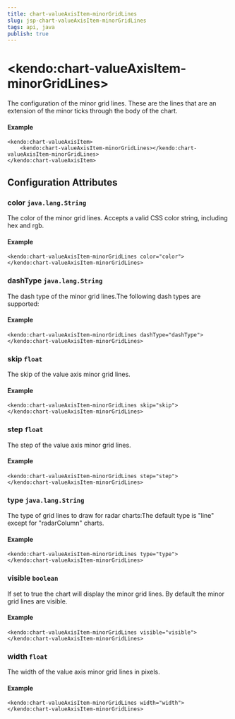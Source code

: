 ```yaml
---
title: chart-valueAxisItem-minorGridLines
slug: jsp-chart-valueAxisItem-minorGridLines
tags: api, java
publish: true
---
```


# \<kendo:chart-valueAxisItem-minorGridLines\>

The configuration of the minor grid lines. These are the lines that are an extension of the minor ticks through the
body of the chart.

#### Example
    <kendo:chart-valueAxisItem>
        <kendo:chart-valueAxisItem-minorGridLines></kendo:chart-valueAxisItem-minorGridLines>
    </kendo:chart-valueAxisItem>

## Configuration Attributes

### color `java.lang.String`

The color of the minor grid lines. Accepts a valid CSS color string, including hex and rgb.

#### Example
    <kendo:chart-valueAxisItem-minorGridLines color="color">
    </kendo:chart-valueAxisItem-minorGridLines>

### dashType `java.lang.String`

The dash type of the minor grid lines.The following dash types are supported:

#### Example
    <kendo:chart-valueAxisItem-minorGridLines dashType="dashType">
    </kendo:chart-valueAxisItem-minorGridLines>

### skip `float`

The skip of the value axis minor grid lines.

#### Example
    <kendo:chart-valueAxisItem-minorGridLines skip="skip">
    </kendo:chart-valueAxisItem-minorGridLines>

### step `float`

The step of the value axis minor grid lines.

#### Example
    <kendo:chart-valueAxisItem-minorGridLines step="step">
    </kendo:chart-valueAxisItem-minorGridLines>

### type `java.lang.String`

The type of grid lines to draw for radar charts:The default type is "line" except for "radarColumn" charts.

#### Example
    <kendo:chart-valueAxisItem-minorGridLines type="type">
    </kendo:chart-valueAxisItem-minorGridLines>

### visible `boolean`

If set to true the chart will display the minor grid lines. By default the minor grid lines are visible.

#### Example
    <kendo:chart-valueAxisItem-minorGridLines visible="visible">
    </kendo:chart-valueAxisItem-minorGridLines>

### width `float`

The width of the value axis minor grid lines in pixels.

#### Example
    <kendo:chart-valueAxisItem-minorGridLines width="width">
    </kendo:chart-valueAxisItem-minorGridLines>


